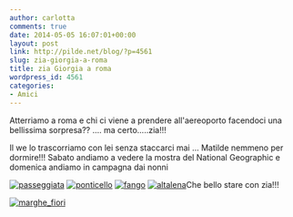 ```yaml
---
author: carlotta
comments: true
date: 2014-05-05 16:07:01+00:00
layout: post
link: http://pilde.net/blog/?p=4561
slug: zia-giorgia-a-roma
title: zia Giorgia a roma
wordpress_id: 4561
categories:
- Amici
---
```


Atterriamo a roma e chi ci viene a prendere all'aereoporto facendoci una bellissima sorpresa?? .... ma certo.....zia!!!

Il we lo trascorriamo con lei senza staccarci mai ... Matilde nemmeno per dormire!!! Sabato andiamo a vedere la mostra del National Geographic e domenica andiamo in campagna dai nonni

[![passeggiata](http://pilde.net/blog/wp-content/uploads/2014/05/passeggiata.jpg)](http://pilde.net/blog/wp-content/uploads/2014/05/passeggiata.jpg) [![ponticello](http://pilde.net/blog/wp-content/uploads/2014/05/ponticello.jpg)](http://pilde.net/blog/wp-content/uploads/2014/05/ponticello.jpg) [![fango](http://pilde.net/blog/wp-content/uploads/2014/05/fango.jpg)](http://pilde.net/blog/wp-content/uploads/2014/05/fango.jpg) [![altalena](http://pilde.net/blog/wp-content/uploads/2014/05/altalena.jpg)](http://pilde.net/blog/wp-content/uploads/2014/05/altalena.jpg)Che bello stare con zia!!!

[![marghe_fiori](http://pilde.net/blog/wp-content/uploads/2014/05/marghe_fiori.jpg)](http://pilde.net/blog/wp-content/uploads/2014/05/marghe_fiori.jpg)

